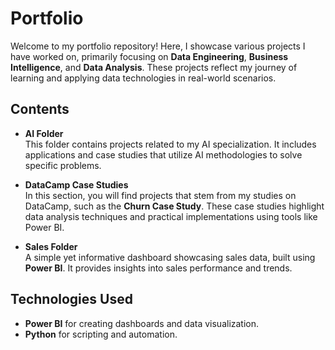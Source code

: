 # Portfolio

Welcome to my portfolio repository! Here, I showcase various projects I have worked on, primarily focusing on **Data Engineering**, **Business Intelligence**, and **Data Analysis**. These projects reflect my journey of learning and applying data technologies in real-world scenarios.

## Contents

- **AI Folder**  
  This folder contains projects related to my AI specialization. It includes applications and case studies that utilize AI methodologies to solve specific problems.

- **DataCamp Case Studies**  
  In this section, you will find projects that stem from my studies on DataCamp, such as the **Churn Case Study**. These case studies highlight data analysis techniques and practical implementations using tools like Power BI.

- **Sales Folder**  
  A simple yet informative dashboard showcasing sales data, built using **Power BI**. It provides insights into sales performance and trends.

## Technologies Used

- **Power BI** for creating dashboards and data visualization.
- **Python** for scripting and automation.
